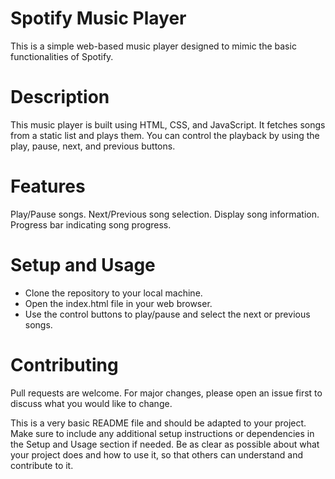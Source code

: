 # Spotify Music Player
This is a simple web-based music player designed to mimic the basic functionalities of Spotify.

# Description
This music player is built using HTML, CSS, and JavaScript. It fetches songs from a static list and plays them. You can control the playback by using the play, pause, next, and previous buttons.

# Features
Play/Pause songs.
Next/Previous song selection.
Display song information.
Progress bar indicating song progress.

# Setup and Usage
* Clone the repository to your local machine.
* Open the index.html file in your web browser.
* Use the control buttons to play/pause and select the next or previous songs.

# Contributing
Pull requests are welcome. For major changes, please open an issue first to discuss what you would like to change.

This is a very basic README file and should be adapted to your project. Make sure to include any additional setup instructions or dependencies in the Setup and Usage section if needed. Be as clear as possible about what your project does and how to use it, so that others can understand and contribute to it.
